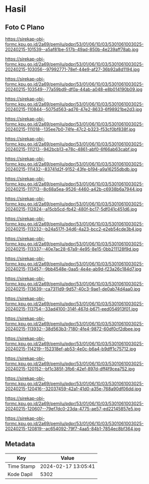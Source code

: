 # Hasil

## Foto C Plano

https://sirekap-obj-formc.kpu.go.id/2a69/pemilu/pdpr/53/01/06/10/03/5301061003025-20240215-101539--a5af81be-517b-49ad-850b-4e239aff78ab.jpg

https://sirekap-obj-formc.kpu.go.id/2a69/pemilu/pdpr/53/01/06/10/03/5301061003025-20240215-103056--97992771-78ef-44e9-af27-36b92a8d1194.jpg

https://sirekap-obj-formc.kpu.go.id/2a69/pemilu/pdpr/53/01/06/10/03/5301061003025-20240215-103549--77a59bd9-df0a-44ab-a048-e8b014190b09.jpg

https://sirekap-obj-formc.kpu.go.id/2a69/pemilu/pdpr/53/01/06/10/03/5301061003025-20240215-110844--5075d563-ad76-47e2-8633-6f98921be2d3.jpg

https://sirekap-obj-formc.kpu.go.id/2a69/pemilu/pdpr/53/01/06/10/03/5301061003025-20240215-111018--135ee7b0-74fe-47c2-b323-f53cf0bf838f.jpg

https://sirekap-obj-formc.kpu.go.id/2a69/pemilu/pdpr/53/01/06/10/03/5301061003025-20240215-111213--942bcb13-e78c-4861-abf0-6f66ab63cabf.jpg

https://sirekap-obj-formc.kpu.go.id/2a69/pemilu/pdpr/53/01/06/10/03/5301061003025-20240215-111432--83741d2f-9152-43fe-b194-a9a16255dbdb.jpg

https://sirekap-obj-formc.kpu.go.id/2a69/pemilu/pdpr/53/01/06/10/03/5301061003025-20240215-111713--8c68a5ea-9526-4460-a42b-c6938b6a7944.jpg

https://sirekap-obj-formc.kpu.go.id/2a69/pemilu/pdpr/53/01/06/10/03/5301061003025-20240215-112824--a15cb5cd-fb42-480f-bc17-5df041c451d6.jpg

https://sirekap-obj-formc.kpu.go.id/2a69/pemilu/pdpr/53/01/06/10/03/5301061003025-20240215-113232--b24a517f-34d6-4a23-bcc2-e2eb54cde3b4.jpg

https://sirekap-obj-formc.kpu.go.id/2a69/pemilu/pdpr/53/01/06/10/03/5301061003025-20240215-113337--40e7ac28-67a9-4e95-8e15-0bb211128f9d.jpg

https://sirekap-obj-formc.kpu.go.id/2a69/pemilu/pdpr/53/01/06/10/03/5301061003025-20240215-113457--9bb4548e-0aa5-4e4e-ab9d-f23a26c184d7.jpg

https://sirekap-obj-formc.kpu.go.id/2a69/pemilu/pdpr/53/01/06/10/03/5301061003025-20240215-113639--ca7311d9-9d57-40c3-9ae1-de0ab74d4aa0.jpg

https://sirekap-obj-formc.kpu.go.id/2a69/pemilu/pdpr/53/01/06/10/03/5301061003025-20240215-113754--33ad4100-314f-467d-b671-eed054913f01.jpg

https://sirekap-obj-formc.kpu.go.id/2a69/pemilu/pdpr/53/01/06/10/03/5301061003025-20240215-113932--38d563b3-7180-4fe4-9872-60df0cf2dbee.jpg

https://sirekap-obj-formc.kpu.go.id/2a69/pemilu/pdpr/53/01/06/10/03/5301061003025-20240215-114219--152318ef-ab53-4e0c-b6a4-b9dff1c75712.jpg

https://sirekap-obj-formc.kpu.go.id/2a69/pemilu/pdpr/53/01/06/10/03/5301061003025-20240215-120152--bf1c385f-3fb6-42ef-897d-dff4f9cea752.jpg

https://sirekap-obj-formc.kpu.go.id/2a69/pemilu/pdpr/53/01/06/10/03/5301061003025-20240215-120416--32037459-42a1-41d0-a35e-768a90df06dd.jpg

https://sirekap-obj-formc.kpu.go.id/2a69/pemilu/pdpr/53/01/06/10/03/5301061003025-20240215-120607--79ef7dc0-23da-4775-ae57-ed22145857e5.jpg

https://sirekap-obj-formc.kpu.go.id/2a69/pemilu/pdpr/53/01/06/10/03/5301061003025-20240215-120819--ac654092-79f7-4aa5-84b1-7854ec8bf364.jpg


## Metadata

| Key        | Value               |
| ---------- | ------------------- |
| Time Stamp | 2024-02-17 13:05:41 |
| Kode Dapil | 5302                |



